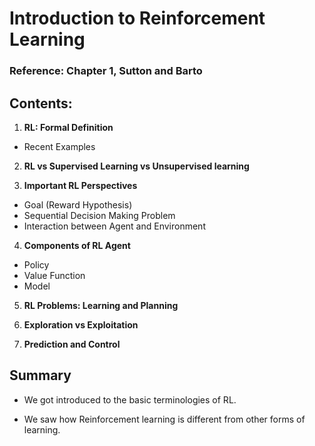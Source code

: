 
# Introduction to Reinforcement Learning

### Reference: Chapter 1, Sutton and Barto

## Contents:

1) **RL: Formal Definition**
* Recent Examples

2) **RL vs Supervised Learning vs Unsupervised learning**

3) **Important RL Perspectives**
* Goal (Reward Hypothesis)
* Sequential Decision Making Problem
* Interaction between Agent and Environment

4) **Components of RL Agent**
* Policy
* Value Function
* Model

5) **RL Problems: Learning and Planning**

6) **Exploration vs Exploitation**

7) **Prediction and Control**


## Summary

* We got introduced to the basic terminologies of RL.


* We saw how Reinforcement learning is different from other forms of learning.


